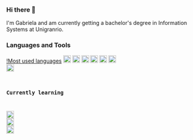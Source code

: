 ### Hi there 👋
I'm Gabriela and am currently getting a bachelor's degree in Information Systems at Unigranrio.

### Languages and Tools

[!Most used languages](https://github-readme-stats.vercel.app/api/top-langs/?username={gxdaf})
</code>
<code><img height=20 src='https://img.shields.io/badge/MySQL-00000F?style=for-the-badge&logo=mysql&logoColor=white'></code>
<code><img height=20 src='https://img.shields.io/badge/PostgreSQL-316192?style=for-the-badge&logo=postgresql&logoColor=white'></code>
<code><img height=20 src='https://img.shields.io/badge/Python-3776AB?style=for-the-badge&logo=python&logoColor=white'></code>
<code><img height=20 src='https://img.shields.io/badge/Selenium-43B02A?style=for-the-badge&logo=Selenium&logoColor=white'></code>
<code><img height=20 src='https://img.shields.io/badge/Figma-F24E1E?style=for-the-badge&logo=figma&logoColor=white'></code>
<code><img height=20 src='https://img.shields.io/badge/Visual_Studio-5C2D91?style=for-the-badge&logo=visual%20studio&logoColor=white'>
<code><img height=20 src='https://img.shields.io/badge/JavaScript-323330?style=for-the-badge&logo=javascript&logoColor=F7DF1E'></code>

### Currently learning
<code><img height=20 src='https://img.shields.io/badge/Django-092E20?style=for-the-badge&logo=django&logoColor=white'></code>
<code><img height=20 src='https://img.shields.io/badge/Docker-2CA5E0?style=for-the-badge&logo=docker&logoColor=white'></code>
<code><img height=20 src='https://img.shields.io/badge/React_Native-20232A?style=for-the-badge&logo=react&logoColor=61DAFB'></code>

